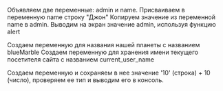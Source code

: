 Объявляем две переменные: admin и name. Присваиваем в переменную name строку "Джон"
Копируем значение из переменной name в admin.
Выводим на экран значение admin, используя функцию alert

Создаем переменную для названия нашей планеты с названием blueMarble
Создаем переменную для хранения имени текущего посетителя сайта с названием current_user_name

Создаем переменную и сохраняем в нее значение '10' (строка) + 10 (число), проверяем ее тип и выводим его в консоль.